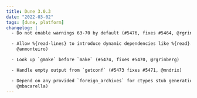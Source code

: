 ```yaml
---
title: Dune 3.0.3
date: "2022-03-02"
tags: [dune, platform]
changelog: |
  - Do not enable warnings 63-70 by default (#5476, fixes #5464, @rgrinberg)

  - Allow %{read-lines} to introduce dynamic dependencies like %{read}. (#5440,
    @anmonteiro)

  - Look up `gmake` before `make` (#5474, fixes #5470, @rgrinberg)

  - Handle empty output from `getconf` (#5473 fixes #5471, @mndrix)

  - Depend on any provided `foreign_archives` for ctypes stub generation (#5475,
    @mbacarella)
---
```

